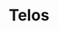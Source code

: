 ---
layout: network
title: Telos
permalink: /blockchain/antelope-framework/telos/
lang: ru
page_id: antelope-framework-telos
breadcrumbs-title: Telos
create-account: Создать аккаунт
disabled: true
create-account-link: https://app.telos.net/testnet/developers?tab=create
detail-description: Это вариант блокчейна EOS, который фокусируется на улучшении управления и распределения ресурсов. Telos предлагает улучшенные функции безопасности и возможности управления для сообщества и разработчиков.
---